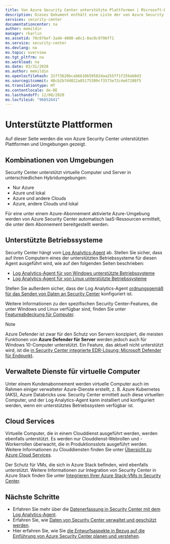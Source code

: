 ```yaml
---
title: Von Azure Security Center unterstützte Plattformen | Microsoft-Dokumentation
description: Dieses Dokument enthält eine Liste der von Azure Security Center unterstützten Plattformen.
services: security-center
documentationcenter: na
author: memildin
manager: rkarlin
ms.assetid: 70c076ef-3ad4-4000-a0c1-0ac0c9796ff1
ms.service: security-center
ms.devlang: na
ms.topic: overview
ms.tgt_pltfrm: na
ms.workload: na
ms.date: 03/31/2020
ms.author: memildin
ms.openlocfilehash: 31ff3620bcab6b10b59582daa255ff1f259ab0d3
ms.sourcegitcommit: 48cb2b7d4022a85175309cf3573e72c4e67288f5
ms.translationtype: HT
ms.contentlocale: de-DE
ms.lasthandoff: 12/08/2020
ms.locfileid: "96852641"
---
```

# <a name="supported-platforms"></a>Unterstützte Plattformen 

Auf dieser Seite werden die von Azure Security Center unterstützten Plattformen und Umgebungen gezeigt.

## <a name="combinations-of-environments"></a>Kombinationen von Umgebungen <a name="vm-server"></a>

Security Center unterstützt virtuelle Computer und Server in unterschiedlichen Hybridumgebungen:

* Nur Azure
* Azure und lokal
* Azure und andere Clouds
* Azure, andere Clouds und lokal

Für eine unter einem Azure-Abonnement aktivierte Azure-Umgebung werden von Azure Security Center automatisch IaaS-Ressourcen ermittelt, die unter dem Abonnement bereitgestellt werden.

## <a name="supported-operating-systems"></a>Unterstützte Betriebssysteme

Security Center hängt vom [Log Analytics-Agent](../azure-monitor/platform/agents-overview.md#log-analytics-agent) ab. Stellen Sie sicher, dass auf ihren Computern eines der unterstützten Betriebssysteme für diesen Agent ausgeführt wird, wie auf den folgenden Seiten beschrieben:

* [Log Analytics-Agent für von Windows unterstützte Betriebssysteme](../azure-monitor/platform/agents-overview.md#supported-operating-systems)
* [Log Analytics-Agent für von Linux unterstützte Betriebssysteme](../azure-monitor/platform/agents-overview.md#supported-operating-systems)

Stellen Sie außerdem sicher, dass der Log Analytics-Agent [ordnungsgemäß für das Senden von Daten an Security Center](security-center-enable-data-collection.md#manual-agent) konfiguriert ist.

Weitere Informationen zu den spezifischen Security Center-Features, die unter Windows und Linux verfügbar sind, finden Sie unter [Featureabdeckung für Computer](security-center-services.md).

> [!NOTE]
> Azure Defender ist zwar für den Schutz von Servern konzipiert, die meisten Funktionen von **Azure Defender für Server** werden jedoch auch für Windows 10-Computer unterstützt. Ein Feature, das aktuell nicht unterstützt wird, ist die [in Security Center integrierte EDR-Lösung: Microsoft Defender für Endpunkt](security-center-wdatp.md).

## <a name="managed-virtual-machine-services"></a>Verwaltete Dienste für virtuelle Computer <a name="virtual-machine"></a>

Unter einem Kundenabonnement werden virtuelle Computer auch im Rahmen einiger verwalteter Azure-Dienste erstellt, z. B. Azure Kubernetes (AKS), Azure Databricks usw. Security Center ermittelt auch diese virtuellen Computer, und der Log Analytics-Agent kann installiert und konfiguriert werden, wenn ein unterstütztes Betriebssystem verfügbar ist.

## <a name="cloud-services"></a>Cloud Services <a name="cloud-services"></a>

Virtuelle Computer, die in einem Clouddienst ausgeführt werden, werden ebenfalls unterstützt. Es werden nur Clouddienst-Webrollen und -Workerrollen überwacht, die in Produktionsslots ausgeführt werden. Weitere Informationen zu Clouddiensten finden Sie unter [Übersicht zu Azure Cloud Services](../cloud-services/cloud-services-choose-me.md).

Der Schutz für VMs, die sich in Azure Stack befinden, wird ebenfalls unterstützt. Weitere Informationen zur Integration von Security Center in Azure Stack finden Sie unter [Integrieren Ihrer Azure Stack-VMs in Security Center](quickstart-onboard-machines.md). 

## <a name="next-steps"></a>Nächste Schritte

- Erfahren Sie mehr über die [Datenerfassung in Security Center mit dem Log Analytics-Agent](security-center-enable-data-collection.md).
- Erfahren Sie, wie [Daten von Security Center verwaltet und geschützt werden](security-center-data-security.md).
- Hier erfahren Sie, wie Sie [die Entwurfsaspekte in Bezug auf die Einführung von Azure Security Center planen und verstehen](security-center-planning-and-operations-guide.md).